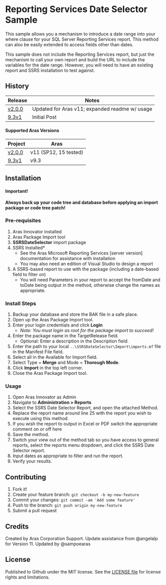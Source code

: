 # Reporting Services Date Selector Sample

This sample allows you a mechanism to introduce a date range into your where clause for your SQL Server Reporting Services report. This method can also be easily extended to access fields other than dates.

This sample does not include the Reporting Services report, but just the mechanism to call your own report and build the URL to include the variables for the date range. However, you will need to have an existing report and SSRS installation to test against. 

## History

Release | Notes
--------|--------
[v2.0.0](https://github.com/ArasLabs/ssrs-date-selector/releases/tag/v2.0.0) | Updated for Aras v11; expanded readme w/ usage 
[9.3v1](https://github.com/ArasLabs/ssrs-date-selector/releases/tag/9.3v1) | Initial Post

#### Supported Aras Versions

Project | Aras
--------|------
[v2.0.0](https://github.com/ArasLabs/ssrs-date-selector/releases/tag/v2.0.0) | v11 (SP12, 15 tested) 
[9.3v1](https://github.com/ArasLabs/ssrs-date-selector/releases/tag/9.3v1) | v9.3 

## Installation

#### Important!
**Always back up your code tree and database before applying an import package or code tree patch!**

### Pre-requisites

1. Aras Innovator installed
2. Aras Package Import tool
3. **SSRSDateSelector** import package
4. SSRS Installed*
   - See the Aras Microsoft Reporting Services [server version] documentation for assistance with installation
   - You may also need an edition of Visual Studio to design a report
5. A SSRS-based report to use with the package (including a date-based field to filter on)
   - You will need Parameters in your report to accept the fromDate and toDate being output in the method, otherwise change the names as appropriate.

### Install Steps

1. Backup your database and store the BAK file in a safe place.
2. Open up the Aras Package Import tool.
3. Enter your login credentials and click **Login**
	* _Note: You must login as root for the package import to succeed!_
4. Enter the package name in the TargetRelease field.
	* Optional: Enter a description in the Description field.
5. Enter the path to your local `..\SSRSDateSelector\Import\imports.mf` file in the Manifest File field.
6. Select all in the Available for Import field.
7. Select Type = **Merge** and Mode = **Thorough Mode**.
8. Click **Import** in the top left corner.
9. Close the Aras Package Import tool.

### Usage

1. Open Aras Innovator as Admin
2. Navigate to **Administration > Reports**
3. Select the SSRS Date Selector Report, and open the attached Method.
4. Replace the report name around line 25 with the report you wish to execute using this method.
5. If you wish the report to output in Excel or PDF switch the appropriate comment on or off here
6. Save the method.
7. Switch your view out of the method tab so you have access to general reports, select the reports menu dropdown, and click the SSRS Date Selector report.
8. Input dates as appropriate to filter and run the report.
9. Verify your results.

## Contributing

1. Fork it!
2. Create your feature branch: `git checkout -b my-new-feature`
3. Commit your changes: `git commit -am 'Add some feature'`
4. Push to the branch: `git push origin my-new-feature`
5. Submit a pull request

## Credits

Created by Aras Corporation Support. Update assistance from @angelalp for Version 11. Updated by @sampoearas

## License

Published to Github under the MIT license. See the [LICENSE file](./LICENSE.md) for license rights and limitations.
